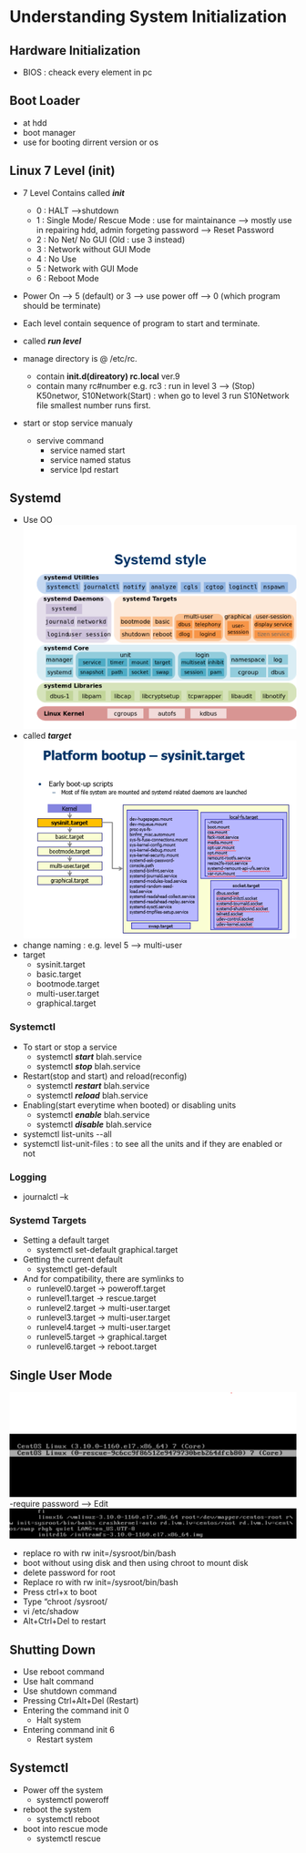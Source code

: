 # Understanding System Initialization

## Hardware Initialization
- BIOS : cheack every element in pc

## Boot Loader
- at hdd 
- boot manager 
- use for booting dirrent version or os

## **Linux 7 Level (init)**
- 7 Level Contains called ***init***
  - 0 : HALT -->shutdown
  - 1 : Single Mode/ Rescue Mode : use for maintainance --> mostly use in repairing hdd, admin forgeting password --> Reset Password
  - 2 : No Net/ No GUI (Old : use 3 instead)
  - 3 : Network without GUI Mode 
  - 4 : No Use
  - 5 : Network with GUI Mode
  - 6 : Reboot Mode
  
- Power On --> 5 (default) or 3 --> use power off --> 0 (which program should be terminate)
- Each level contain sequence of program to start and terminate.
- called ***run level***
- manage directory is @ /etc/rc.
  - contain **init.d(direatory) rc.local** ver.9
  - contain many rc#number e.g. rc3 : run in level 3 --> (Stop) K50networ, S10Network(Start) : when go to level 3 run S10Network file smallest number runs first.
- start or stop service manualy
  - servive command
    - service named start
    - service named status
    - service lpd restart

## **Systemd**
- Use OO
![](1.png)
- called ***target***
![](2.png)
- change naming : e.g. level 5 --> multi-user
- target
  - sysinit.target
  - basic.target
  - bootmode.target
  - multi-user.target
  - graphical.target

### Systemctl
- To start or stop a service 
  - systemctl ***start*** blah.service
  - systemctl ***stop*** blah.service
- Restart(stop and start) and reload(reconfig)
  - systemctl ***restart*** blah.service
  - systemctl ***reload*** blah.service
- Enabling(start everytime when booted) or disabling units 
  - systemctl ***enable*** blah.service
  - systemctl ***disable*** blah.service
- systemctl list-units --all
- systemctl list-unit-files : to see all the units and if they are enabled or not

### Logging 
- journalctl –k

### Systemd Targets
- Setting a default target 
  - systemctl set-default graphical.target
- Getting the current default 
  - systemctl get-default
- And for compatibility, there are symlinks to
  - runlevel0.target -> poweroff.target
  - runlevel1.target -> rescue.target
  - runlevel2.target -> multi-user.target
  - runlevel3.target -> multi-user.target
  - runlevel4.target -> multi-user.target
  - runlevel5.target -> graphical.target
  - runlevel6.target -> reboot.target

## **Single User Mode**
![](3.png)
-require password --> Edit
![](4.png)
- replace ro with rw init=/sysroot/bin/bash
- boot without using disk and then using chroot to mount disk
- delete password for root
- Replace ro with rw init=/sysroot/bin/bash
- Press ctrl+x to boot
- Type “chroot /sysroot/
- vi /etc/shadow
- Alt+Ctrl+Del to restart

## Shutting Down
- Use reboot command
- Use halt command
- Use shutdown command
- Pressing Ctrl+Alt+Del (Restart)
- Entering the command init 0 
  - Halt system
- Entering command init 6
  - Restart system
## Systemctl
- Power off the system 
  - systemctl poweroff
- reboot the system
  - systemctl reboot
- boot into rescue mode
  - systemctl rescue
